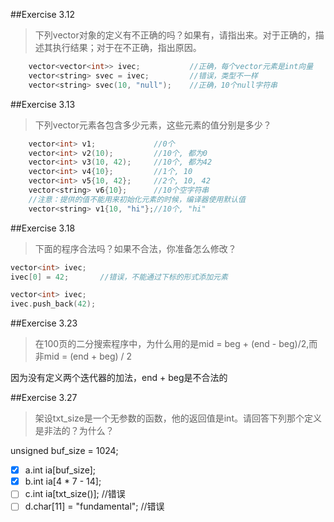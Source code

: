 
##Exercise 3.12
> 下列vector对象的定义有不正确的吗？如果有，请指出来。对于正确的，描述其执行结果；对于在不正确，指出原因。
```cpp 
    vector<vector<int>> ivec;           //正确，每个vector元素是int向量
    vector<string> svec = ivec;         //错误，类型不一样
    vector<string> svec(10, "null");    //正确，10个null字符串
```

##Exercise 3.13
>下列vector元素各包含多少元素，这些元素的值分别是多少？

```cpp
    vector<int> v1;             //0个
    vector<int> v2(10);         //10个, 都为0
    vector<int> v3(10, 42);     //10个, 都为42
    vector<int> v4{10};         //1个, 10
    vector<int> v5{10, 42};     //2个, 10, 42
    vector<string> v6{10};      //10个空字符串 
    //注意：提供的值不能用来初始化元素的时候，编译器使用默认值
    vector<string> v1{10, "hi"};//10个, "hi"
```

##Exercise 3.18
>下面的程序合法吗？如果不合法，你准备怎么修改？
```cpp
vector<int> ivec;
ivec[0] = 42;       //错误，不能通过下标的形式添加元素
```
```cpp
vector<int> ivec;
ivec.push_back(42);       
```

##Exercise 3.23
>在100页的二分搜索程序中，为什么用的是mid = beg + (end - beg)/2,而非mid = (end + beg) / 2

因为没有定义两个迭代器的加法，end + beg是不合法的


##Exercise 3.27
>架设txt_size是一个无参数的函数，他的返回值是int。请回答下列那个定义是非法的？为什么？

unsigned buf_size = 1024;

- [x] a.int ia[buf_size];
- [X] b.int ia[4 * 7 - 14];
- [ ] c.int ia[txt_size()];         //错误
- [ ] d.char[11] = "fundamental";   //错误
